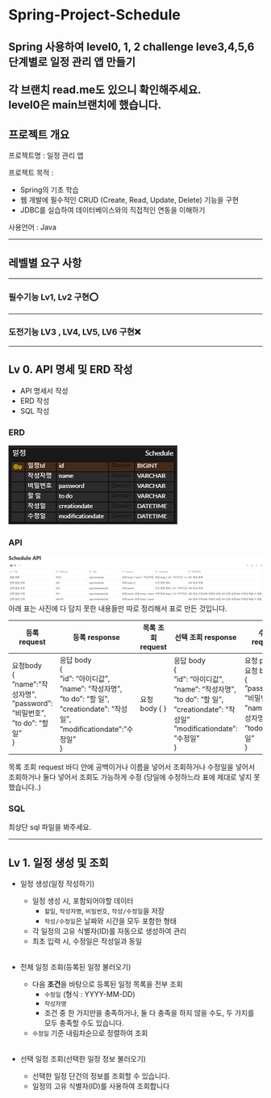 # Spring-Project-Schedule

Spring 사용하여 level0, 1, 2 challenge leve3,4,5,6  단계별로 일정 관리 앱 만들기
<br>
<br>
각 브랜치 read.me도 있으니 확인해주세요.
<br>
level0은 main브랜치에 했습니다.
-------

## 프로젝트 개요

프로젝트명 : 일정 관리 앱 <br>

프로젝트 목적 :

- Spring의 기초 학습
- 웹 개발에 필수적인 CRUD (Create, Read, Update, Delete) 기능을 구현
- JDBC를 실습하여 데이터베이스와의 직접적인 연동을 이해하기

사용언어 : Java

-----

## 레벨별 요구 사항

-----
### 필수기능 Lv1, Lv2 구현⭕<br>

---
### 도전기능 LV3 , LV4, LV5, LV6   구현❌ <br>

------

## Lv 0. API 명세 및 ERD 작성
- API 명세서 작성
- ERD 작성
- SQL 작성
### ERD

![erd.PNG](erd.PNG)

### API

![api.PNG](api.PNG)
아래 표는 사진에 다 담지 못한 내용들만 따로 정리해서 표로 만든 것입니다.

|등록 request | 등록 response  | 목록 조회 request | 선택 조회 response                                                                                                                    | 수정 request                                                                 |수정 response   | 삭제 request                             |                                                                                        
|-----       |--------        |---------------|-----------------------------------------------------------------------------------------------------------------------------------|----------------------------------------------------------------------------| ---             |----------------------------------------|
| 요청body <br>{<br> ”name”:“작성자명”, <br>”password”: “비밀번호”, ”to do”: “할 일” <br>} | 응답 body <br> {<br> ”id”: “아이디값”,<br> ”name”:  “작성자명”, <br> ”to do”:  “할 일”, <br>”creationdate”: “작성일”, <br> ”modificationdate”:”수정일” <br>} | 요청 body { }   | 응답 body<br>{<br>”id”: “아이디값”,<br>”name”:  “작성자명”,<br>”to do”:  “할 일”,<br>”creationdate”:  “작성일”<br>”modificationdate”: ”수정일”<br>} | 요청 param, <br>요청 body<br>{ <br>”password”: “비밀번호”,<br> ”name”: ”작성자명”,<br> ”todo”: “할 일”<br> }  |응답 body<br>{<br>”id”: “아이디값”,<br>”name”:  “작성자명”,<br>”to do”:  “할 일”,<br>”creationdate”:  “작성일”<br>”modificationdate”: ”수정일”<br>}| 요청 param, <br>요청 body<br>{ <br>”password”: 비밀번호” <br>} |
목록 조회 request 바디 안에 공백이거나 이름을 넣어서 조회하거나 수정일을 넣어서 조회하거나 둘다 넣어서 조회도 가능하게 수정 (당일에 수정하느라 표에 제대로 넣지 못했습니다..)
### SQL
최상단 sql 파일을 봐주세요.

---
## Lv 1. 일정 생성 및 조회
- 일정 생성(일정 작성하기)
  - 일정 생성 시, 포함되어야할 데이터
     -   `할일`, `작성자명`, `비밀번호`, `작성/수정일`을 저장
    -   `작성/수정일`은 날짜와 시간을 모두 포함한 형태
  -   각 일정의 고유 식별자(ID)를 자동으로 생성하여 관리
  - 최초 입력 시, 수정일은 작성일과 동일
<br></br>

- 전체 일정 조회(등록된 일정 불러오기)
  -   다음 **조건**을 바탕으로 등록된 일정 목록을 전부 조회
      -   `수정일` (형식 : YYYY-MM-DD)
      -   `작성자명`
      -   조건 중 한 가지만을 충족하거나, 둘 다 충족을 하지 않을 수도, 두 가지를 모두 충족할 수도 있습니다.
  -   `수정일` 기준 내림차순으로 정렬하여 조회
  <br></br>
-  선택 일정 조회(선택한 일정 정보 불러오기)
   -   선택한 일정 단건의 정보를 조회할 수 있습니다.
   -   일정의 고유 식별자(ID)를 사용하여 조회합니다
  
   


